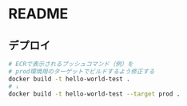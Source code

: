# README

## デプロイ

```bash
# ECRで表示されるプッシュコマンド（例）を
# prod環境用のターゲットでビルドするよう修正する
docker build -t hello-world-test .
# ↓
docker build -t hello-world-test --target prod .
```
